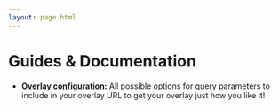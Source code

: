 ```yaml
---
layout: page.html
---
```


# Guides & Documentation

- **[Overlay configuration:](/docs/configuration/)** All possible options for query parameters to include in your overlay URL to get your overlay just how you like it!
